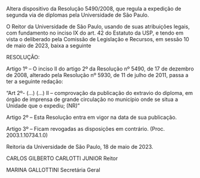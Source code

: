 Altera dispositivo da Resolução 5490/2008, que regula a expedição de segunda via de diplomas pela Universidade de São Paulo.

O Reitor da Universidade de São Paulo, usando de suas atribuições legais, com fundamento no inciso IX do art. 42 do Estatuto da USP, e tendo em vista o deliberado pela Comissão de Legislação e Recursos, em sessão 10 de maio de 2023, baixa a seguinte

RESOLUÇÃO:

Artigo 1º – O inciso II do artigo 2º da Resolução nº 5490, de 17 de dezembro de 2008, alterado pela Resolução nº 5930, de 11 de julho de 2011, passa a ter a seguinte redação:

“Art 2º- (…)
(…)
II – comprovação da publicação do extravio do diploma, em órgão de imprensa de grande circulação no município onde se situa a Unidade que o expediu; (NR)”

Artigo 2º – Esta Resolução entra em vigor na data de sua publicação.

Artigo 3º – Ficam revogadas as disposições em contrário. (Proc. 2003.1.10734.1.0)

Reitoria da Universidade de São Paulo, 18 de maio de 2023.

CARLOS GILBERTO CARLOTTI JUNIOR
Reitor

MARINA GALLOTTINI
Secretária Geral